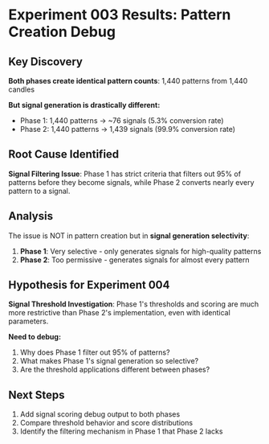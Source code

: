 # Experiment 003 Results: Pattern Creation Debug

## Key Discovery
**Both phases create identical pattern counts**: 1,440 patterns from 1,440 candles

**But signal generation is drastically different:**
- Phase 1: 1,440 patterns → ~76 signals (5.3% conversion rate)
- Phase 2: 1,440 patterns → 1,439 signals (99.9% conversion rate)

## Root Cause Identified
**Signal Filtering Issue**: Phase 1 has strict criteria that filters out 95% of patterns before they become signals, while Phase 2 converts nearly every pattern to a signal.

## Analysis
The issue is NOT in pattern creation but in **signal generation selectivity**:

1. **Phase 1**: Very selective - only generates signals for high-quality patterns
2. **Phase 2**: Too permissive - generates signals for almost every pattern

## Hypothesis for Experiment 004
**Signal Threshold Investigation**: Phase 1's thresholds and scoring are much more restrictive than Phase 2's implementation, even with identical parameters.

**Need to debug:**
1. Why does Phase 1 filter out 95% of patterns?
2. What makes Phase 1's signal generation so selective?
3. Are the threshold applications different between phases?

## Next Steps
1. Add signal scoring debug output to both phases
2. Compare threshold behavior and score distributions
3. Identify the filtering mechanism in Phase 1 that Phase 2 lacks
